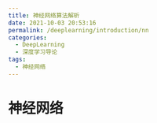 ```yaml
---
title: 神经网络算法解析
date: 2021-10-03 20:53:16
permalink: /deeplearning/introduction/nn
categories:
  - DeepLearning
  - 深度学习导论
tags:
  - 神经网络
---
```


# 神经网络